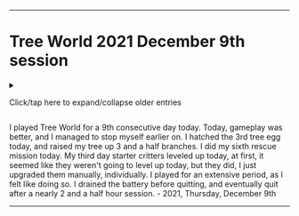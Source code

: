 
***

# Tree World 2021 December 9th session

<details><summary><p lang="en">Click/tap here to expand/collapse older entries</p></summary>

No older entries to show

I started playing Tree World again today. Last night when doing research on the Play Forge company, this game caught my eyes, and I have now been able to confirm it was one of the older games I played back in my early childhood, for a decent amount of time.

Today, I focused on gameplay. I got my tree planted, and raised it up 13 branches. I rescued several animals, and made lots of progress. I had an extremely long session today. Originally, I thought it was going to be difficult to document and play, but it is really easy. The game wanted access to make phone calls, and I denied that. Luckily, it wasn't a requirement. They couldn't really do anything anyway, since my phones SIM card is completely corrupted, and no longer in the phone.

I plan to play again tomorrow, but I am going to have to work on playing for less time, as I am also actively working on fixing my schedule lately. - 2021 Wednesday December 1st

I started playing Tree World again today. Today, gameplay was a lot slower. I only raised my tree up 2 branches (to branch 15) and to expand to 16, I first have to feed the second tree egg for over 30000 tree food. I saved up over 10000 tree food, then quit. I wanted to have a shorter session today, but it still dragged on for a while. I still plan to play again tomorrow, but I am going to have to work harder on playing for less time, as I am also actively working on fixing my schedule lately. - 2021 Thursday December 2nd

I played Tree World for a 3rd consecutive day today. Today, gameplay was still a bit slower. I only raised my tree up 2 branches (to branch 17) a lot of the time was needed to hatch the 2nd tree egg. Once I reached branch 16, all fruit collected doubled in value. I saved up over 1000 tree food, then quit. I wanted to have a shorter session today, but it still dragged on for a while. I still plan to play again tomorrow, but I am going to have to work even harder on playing for less time, as I am also actively working on fixing my schedule lately. - 2021 Friday December 3rd

<!-- 2021.12.03 Notes
tree egg took a lot of time

Double the food from fruit

17 branches, multiple sessions, 5% battery
!-->

I played Tree World for a 4th consecutive day today. Today, gameplay was still a bit slower. I only raised my tree up 2 branches (to branch 19) I did my first rescue mission today, I was forced to. I managed to quit early, as my battery ran low when I felt satisfied with my progress, so I was able to quit earlier.. - 2021 Saturday December 4th

I played Tree World for a 5th consecutive day today. Today, gameplay was a bit faster. I raised my tree up 4 branches (to branch 23) but did not expand the 23rd branch at all. I did my first rescue mission today, I originally decided not to, but decided to just go for it. I forgot how much tree food these missions reward. I also used the critter capsule machine and got 1 free crit. I quit after a nearly 2 hour session, as my battery ran low, and I felt like doing more another day. - 2021, Sunday, December 5th

I played Tree World for a65th consecutive day today. Today, gameplay was a lot slower. I only raised my tree up 2 branches (to branch 25) but it is going to take me a while to save up to hatch the tree egg. I did my third rescue mission today. I forgot how much tree food these missions reward. My starter critters were unable to level up today, as I didn't play until the time that they were originally rescued 5 days ago. I started work on an open source alternative to this game today as well. I quit after a nearly 2 hour session, as my battery ran low, and I felt like doing more another day. - 2021, Monday, December 6th

<!-- 2021.12.07 notes
leveled up several critters, expected mass popups, but it was a lot better than that

First vitagem earned from critter collection

Long session
!-->

I played Tree World for a 7th consecutive day today. Today, gameplay was a lot slower. <!--I only raised my tree up 2 branches (to branch 25) but it is going to take me a while to save up to hatch the tree egg. !--> I did not raise my tree up, and I had to quit before I could hatch the tree egg. I did my fourth rescue mission today. My starter critters leveled up today, I expected a massive amount of popups upon opening the application, but it was a lot better, I just upgraded them manually, individually. I earned my first vitagem from critter collection, and had a long session. I quit after a nearly 2 hour session, as my battery ran low, and I felt like doing more another day. - 2021, Tuesday, December 7th

<!-- 2021.12.08 notes
A few level ups

Den upgrades

Branch 27, tree egg hatched
!-->

I played Tree World for an 8th consecutive day today. Today, gameplay was better, and I managed to stop myself earlier on. <!--I only raised my tree up 2 branches (to branch 25) but it is going to take me a while to save up to hatch the tree egg. !--> I hatched the 3rd tree egg today, and raised my tree up 2 and a half branches. I did my fifth rescue mission today. My second day starter critters leveled up today, at first, it seemed like they weren't going to level up today, but they did, I just upgraded them manually, individually. I also upgraded the den twice today, the first 2 upgrades cost 5000 tree food each. After the first upgrade, I thought all the upgrades were going to cost the same or cost vitagems. After the 2nd upgrade, upgrades cost 10000 tree food each. I still don't have the exact pattern of costs nailed down, but the 12 extra slots I have will help me out, as I have been struggling to keep 1 species per branch.

Despite quitting early, I still had a along session, I just didn't drain my battery before quitting. I quit after a nearly 1 and a hakf hour session, I decided to quit. - 2021, Wednesday, December 8th

</details>

<!-- 2021.12.09 notes
3.5 branches
3 branches completed
Rescues
Saving up for branch 30 for tomorrow canceled, done today
Fruit Bonus increased again at b30
Patty the fair unlocked at b30, costs vitagems to hire for 2nd use
!-->

I played Tree World for a 9th consecutive day today. Today, gameplay was better, and I managed to stop myself earlier on. <!--I only raised my tree up 2 branches (to branch 25) but it is going to take me a while to save up to hatch the tree egg. !--> I hatched the 3rd tree egg today, and raised my tree up 3 and a half branches. I did my sixth rescue mission today. My third day starter critters leveled up today, at first, it seemed like they weren't going to level up today, but they did, I just upgraded them manually, individually. I played for an extensive period, as I felt like doing so. I drained the battery before quitting, and eventually quit after a nearly 2 and a half hour session. - 2021, Thursday, December 9th

***
